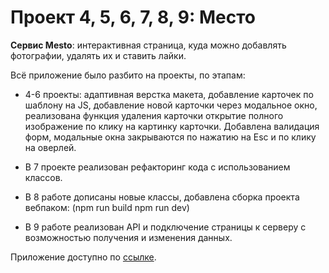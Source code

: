 # Проект 4, 5, 6, 7, 8, 9: Место

**Cервис Mesto**: интерактивная страница, куда можно добавлять фотографии, удалять их и ставить лайки.

Всё приложение было разбито на проекты, по этапам:

- 4-6 проекты: адаптивная верстка макета, добавление карточек по шаблону на JS, добавление новой карточки через модальное окно, реализована функция удаления карточки открытие полного изображение по клику на картинку карточки. Добавлена валидация форм, модальные окна закрываются по нажатию на Esc и по клику на оверлей.

- В 7 проекте реализован рефакторинг кода с использованием классов.

- В 8 работе дописаны новые классы, добавлена сборка проекта вебпаком:
  (npm run build
  npm run dev)

- В 9 работе реализован API и подключение страницы к серверу с возможностью получения и изменения данных.

Приложение доступно по [ссылке](https://eugene-fox.github.io/mesto/).


